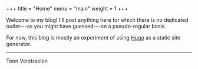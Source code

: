 +++
title = "Home"
menu = "main"
weight = 1
+++

Welcome to my blog! I'll post anything here for which there is no dedicated outlet---as you might have guessed---on a pseudo-regular basis.

For now, this blog is mostly an experiment of using [Hugo](https://gohugo.io/) as a static site generator.

---

Toon Verstraelen
